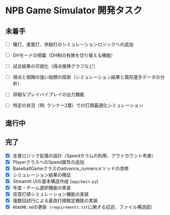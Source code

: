 # NPB Game Simulator 開発タスク

## 未着手

- [ ] 犠打、進塁打、併殺打のシミュレーションロジックへの追加
- [ ] DHモードの搭載（DH制の有無を切り替える機能）
- [ ] 試合結果の可視化（得点推移グラフなど）
- [ ] 得点と相関の強い指標の探索（シミュレーション結果と既存選手データの分析）
- [ ] 詳細なプレイバイプレイの出力機能

- [ ] 特定の状況（例: ランナー2塁）での打順最適化シミュレーション

## 進行中

## 完了

- [x] 走塁ロジック拡張の設計（Speedカラムの利用、アウトカウント考慮）
- [x] PlayerクラスへのSpeed属性の追加
- [x] BaseballGameクラスのadvance_runnersメソッドの改修
- [x] シミュレーション結果の検証
- [x] Streamlit UIの基本構造作成 (`app/main.py`)
- [x] 年度・チーム選択機能の実装
- [x] 任意打順シミュレーション機能の実装
- [x] 複数回試行による最良打順推定機能の実装
- [x] `README.md`の更新（`requirements.txt`に関する記述、ファイル構造図）